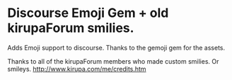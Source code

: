 # Discourse Emoji Gem + old kirupaForum smilies.

Adds Emoji support to discourse. Thanks to the gemoji gem for the assets.

Thanks to all of the kirupaForum members who made custom smilies. Or smileys. http://www.kirupa.com/me/credits.htm
